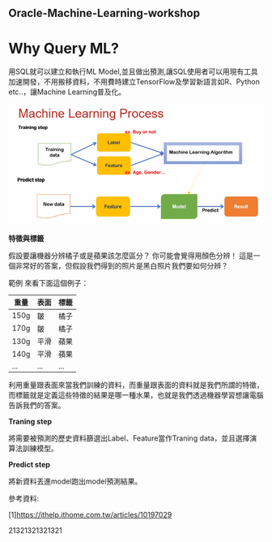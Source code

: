 ## Oracle-Machine-Learning-workshop
# Why Query ML?

用SQL就可以建立和執行ML Model,並且做出預測,讓SQL使用者可以用現有工具加速開發，不用搬移資料，不用費時建立TensorFlow及學習新語言如R、Python etc..，讓Machine Learning普及化。

![image](https://github.com/Lhanber/Oracle-Machine-Learning-workshop/blob/master/image/Image1.png)

**特徵與標籤**

假設要讓機器分辨橘子或是蘋果該怎麼區分？
你可能會覺得用顏色分辨！
這是一個非常好的答案，但假設我們得到的照片是黑白照片我們要如何分辨？

範例
來看下面這個例子：

|  重量	 |  表面 | 標籤  |
| ------------ | ------------ | ------------ |
| 150g  | 皺 |  橘子 |
|  170g | 皺 |  橘子 |
| 130g  | 平滑 | 蘋果  |
| 140g  |  平滑 |  蘋果 |
| ...   |  ...  | ...  |
利用重量跟表面來當我們訓練的資料，而重量跟表面的資料就是我們所謂的特徵，
而標籤就是定義這些特徵的結果是哪一種水果，也就是我們透過機器學習想讓電腦告訴我們的答案。

**Traning step**

將需要被預測的歷史資料篩選出Label、Feature當作Traning data，並且選擇演算法訓練模型。

**Predict step**

將新資料丟進model跑出model預測結果。

參考資料:

[1]https://ithelp.ithome.com.tw/articles/10197029

21321321321321
